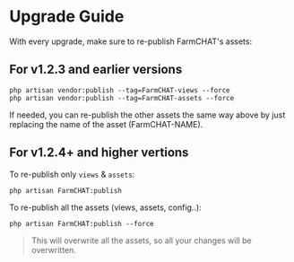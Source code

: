 # Upgrade Guide

With every upgrade, make sure to re-publish FarmCHAT's assets:

## For v1.2.3 and earlier versions

```
php artisan vendor:publish --tag=FarmCHAT-views --force
php artisan vendor:publish --tag=FarmCHAT-assets --force
```

If needed, you can re-publish the other assets the same way above by just replacing the name of the asset (FarmCHAT-NAME).

## For v1.2.4+ and higher vertions

To re-publish only `views` & `assets`:

```
php artisan FarmCHAT:publish
```

To re-publish all the assets (views, assets, config..):

```
php artisan FarmCHAT:publish --force
```

> This will overwrite all the assets, so all your changes will be overwritten.
